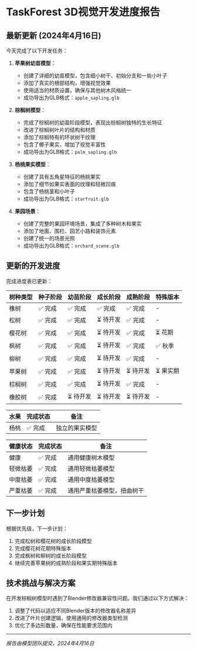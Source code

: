 # TaskForest 3D视觉开发进度报告

## 最新更新 (2024年4月16日)

今天完成了以下开发任务：

1. **苹果树幼苗模型**：
   - 创建了详细的幼苗模型，包含细小树干、初始分支和一些小叶子
   - 添加了真实的根部结构，增强视觉效果
   - 使用适当的材质设置，确保与其他树木风格统一
   - 成功导出为GLB格式：`apple_sapling.glb`

2. **棕榈树模型**：
   - 完成了棕榈树的幼苗阶段模型，表现出棕榈树独特的生长特征
   - 改进了棕榈树叶片的结构和材质
   - 添加了棕榈特有的环状树干纹理
   - 包含了椰子果实，增加了视觉丰富性
   - 成功导出为GLB格式：`palm_sapling.glb`

3. **杨桃果实模型**：
   - 创建了具有五角星特征的杨桃果实
   - 添加了细节如果实表面的纹理和轻微凹痕
   - 包含了杨桃茎和小叶子
   - 成功导出为GLB格式：`starfruit.glb`

4. **果园场景**：
   - 创建了完整的果园环境场景，集成了多种树木和果实
   - 添加了地面、围栏、园艺小路和装饰元素
   - 创建了统一的场景光照
   - 成功导出为GLB格式：`orchard_scene.glb`

## 更新的开发进度

完成进度表已更新：

| 树种类型 | 种子阶段 | 幼苗阶段 | 成长阶段 | 成熟阶段 | 特殊版本 |
|---------|---------|---------|----------|---------|---------|
| 橡树    | ✅ 完成  | ✅ 完成  | ✅ 完成   | ✅ 完成  | -       |
| 松树    | ✅ 完成  | ✅ 完成  | ⏳ 待开发 | ✅ 完成  | -       |
| 樱花树  | ✅ 完成  | ✅ 完成  | ⏳ 待开发 | ✅ 完成  | ⏳ 花期  |
| 枫树    | ✅ 完成  | ✅ 完成  | ⏳ 待开发 | ✅ 完成  | ✅ 秋季 |
| 柳树    | ✅ 完成  | ✅ 完成  | ⏳ 待开发 | ✅ 完成  | -       |
| 苹果树  | ✅ 完成  | ✅ 完成  | ⏳ 待开发 | ⏳ 待开发 | ⏳ 果实期 |
| 棕榈树  | ✅ 完成  | ✅ 完成  | ⏳ 待开发 | ✅ 完成  | -       |
| 橡胶树  | ✅ 完成  | ⏳ 待开发 | ⏳ 待开发 | ⏳ 待开发 | -       |

| 水果    | 完成状态 | 备注 |
|---------|---------|------|
| 杨桃    | ✅ 完成  | 独立的果实模型 |

| 健康状态 | 完成状态 | 备注 |
|---------|---------|------|
| 健康 | ✅ 完成 | 通用健康树木模型 |
| 轻微枯萎 | ✅ 完成 | 通用轻微枯萎模型 |
| 中度枯萎 | ✅ 完成 | 通用中度枯萎模型 |
| 严重枯萎 | ✅ 完成 | 通用严重枯萎模型，扭曲树干 |

## 下一步计划

根据优先级，下一步计划：

1. 完成松树和樱花树的成长阶段模型
2. 完成樱花树花期特殊版本
3. 完成枫树和柳树的成长阶段模型
4. 继续完善苹果树的成熟阶段和果实期特殊版本

## 技术挑战与解决方案

在开发棕榈树模型时遇到了Blender修改器兼容性问题。我们通过以下方式解决：

1. 调整了代码以适应不同Blender版本的修改器名称差异
2. 改进了叶片创建逻辑，使用通用的修改器类型检测
3. 优化了多边形数量，确保在性能要求范围内

---

*报告由模型团队提交，2024年4月16日* 